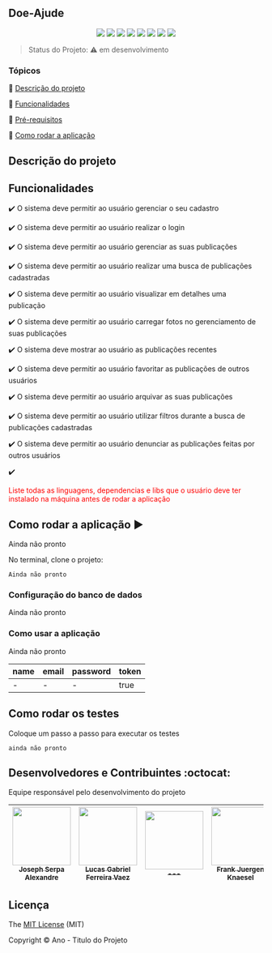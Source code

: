 <h2>Doe-Ajude</h2>

<p align="center">
  <img src="https://img.shields.io/badge/PHP-777BB4?style=for-the-badge&logo=php&logoColor=white"/>
  <img src="https://img.shields.io/badge/MySQL-005C84?style=for-the-badge&logo=mysql&logoColor=white"/>
  <img src="https://img.shields.io/badge/Figma-F24E1E?style=for-the-badge&logo=figma&logoColor=white"/>
  <img src="https://img.shields.io/badge/VSCode-0078D4?style=for-the-badge&logo=visual%20studio%20code&logoColor=white"/>
  <img src="https://img.shields.io/badge/HTML5-E34F26?style=for-the-badge&logo=html5&logoColor=white"/>
  <img src="https://img.shields.io/badge/CSS3-1572B6?style=for-the-badge&logo=css3&logoColor=white"/>
  <img src="https://img.shields.io/badge/Bootstrap-563D7C?style=for-the-badge&logo=bootstrap&logoColor=white"/>
  <img src="https://img.shields.io/badge/JavaScript-323330?style=for-the-badge&logo=javascript&logoColor=F7DF1E"/>
</p>

> Status do Projeto: :warning: em desenvolvimento

### Tópicos 

:small_blue_diamond: [Descrição do projeto](#descrição-do-projeto)

:small_blue_diamond: [Funcionalidades](#funcionalidades)

:small_blue_diamond: [Pré-requisitos](#pré-requisitos-books)

:small_blue_diamond: [Como rodar a aplicação](#como-rodar-a-aplicação-arrow_forward)

## Descrição do projeto 

<p align="justify">
  
</p>

## Funcionalidades

:heavy_check_mark:  O sistema deve permitir ao usuário gerenciar o seu cadastro

:heavy_check_mark: O sistema deve permitir ao usuário realizar o login

:heavy_check_mark: O sistema deve permitir ao usuário gerenciar as suas publicações

:heavy_check_mark: O sistema deve permitir ao usuário realizar uma busca de publicações cadastradas

:heavy_check_mark: O sistema deve permitir ao usuário visualizar em detalhes uma publicação

:heavy_check_mark: O sistema deve permitir ao usuário carregar fotos no gerenciamento de suas publicações

:heavy_check_mark: O sistema deve mostrar ao usuário as publicações recentes

:heavy_check_mark: O sistema deve permitir ao usuário favoritar as publicações de outros usuários

:heavy_check_mark: O sistema deve permitir ao usuário arquivar as suas publicações

:heavy_check_mark: O sistema deve permitir ao usuário utilizar filtros durante a busca de publicações cadastradas

:heavy_check_mark: O sistema deve permitir ao usuário denunciar as publicações feitas por outros usuários

:heavy_check_mark:

<span style="color: red;">Liste todas as linguagens, dependencias e libs que o usuário deve ter instalado na máquina antes de rodar a aplicação</span>

## Como rodar a aplicação :arrow_forward:
Ainda não pronto

No terminal, clone o projeto: 

```
Ainda não pronto
```

### Configuração do banco de dados

Ainda não pronto


### Como usar a aplicação

Ainda não pronto

|name|email|password|token|
| -------- |-------- |-------- |-------- |
|-|-|-|true|

## Como rodar os testes

Coloque um passo a passo para executar os testes

```
ainda não pronto
```

## Desenvolvedores e Contribuintes :octocat:

Equipe responsável pelo desenvolvimento do projeto

| [<img src="https://avatars.githubusercontent.com/u/160176206?s=400&v=4" width=115><br><sub>Joseph Serpa Alexandre</sub>](https://github.com/JosephSAlexandre) |  [<img src="" width=115><br><sub> Lucas Gabriel Ferreira Vaez</sub>](https://github.com/) |  [<img src="https://avatars2.githubusercontent.com/u/46378210?s=400&u=071f7791bb03f8e102d835bdb9c2f0d3d24e8a34&v=4" width=115><br><sub>---</sub>](https://github.com/) | [<img src="" width=115><br><sub>Frank Juergen Knaesel</sub>](https://github.com/) |
| :---: | :---: | :---: | :---:|
## Licença 

The [MIT License]() (MIT)

Copyright :copyright: Ano - Titulo do Projeto
